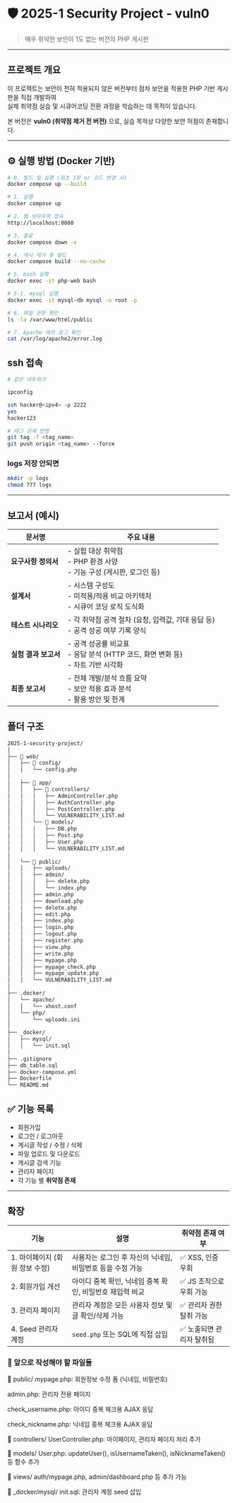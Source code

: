# 🛡️ 2025-1 Security Project - vuln0

> 매우 취약한 보안이 1도 없는 버전의 PHP 게시판

---

## 프로젝트 개요

이 프로젝트는 보안이 전혀 적용되지 않은 버전부터 점차 보안을 적용한 PHP 기반 게시판을 직접 개발하여  
실제 취약점 실습 및 시큐어코딩 전환 과정을 학습하는 데 목적이 있습니다.

본 버전은 **vuln0 (취약점 제거 전 버전)** 으로, 실습 목적상 다양한 보안 허점이 존재합니다.

---

## ⚙️ 실행 방법 (Docker 기반)

```bash
# 0. 빌드 및 실행 (최초 1회 or 코드 변경 시)
docker compose up --build

# 1. 실행
docker compose up

# 2. 웹 브라우저 접속
http://localhost:8080

# 3. 종료
docker compose down -v

# 4. 캐시 제거 후 빌드
docker compose build --no-cache
```

```sh
# 5. bash 실행
docker exec -it php-web bash

# 5-1. mysql 실행
docker exec -it mysql-db mysql -u root -p

# 6. 파일 권한 확인
ls -la /var/www/html/public

# 7. Apache 에러 로그 확인
cat /var/log/apache2/error.log
```

## ssh 접속

```sh
# 같은 네트워크

ipconfig

ssh hacker@<ipv4> -p 2222
yes
hacker123
```

```sh
# 태그 강제 반영
git tag -f <tag_name>
git push origin <tag_name> --force
```

### logs 저장 안되면
```sh
mkdir -p logs
chmod 777 logs
```

---

## 보고서 (예시)

| 문서명 | 주요 내용 |
| ------------- | ----------------------------------------------------------- |
| **요구사항 정의서** | - 실험 대상 취약점<br> - PHP 환경 사양<br> - 기능 구성 (게시판, 로그인 등) |
| **설계서** | - 시스템 구성도<br> - 미적용/적용 비교 아키텍처<br> - 시큐어 코딩 로직 도식화 |
| **테스트 시나리오** | - 각 취약점 공격 절차 (요청, 입력값, 기대 응답 등)<br> - 공격 성공 여부 기록 양식 |
| **실험 결과 보고서** | - 공격 성공률 비교표<br> - 응답 분석 (HTTP 코드, 화면 변화 등)<br> - 차트 기반 시각화 |
| **최종 보고서** | - 전체 개발/분석 흐름 요약<br> - 보안 적용 효과 분석<br> - 활용 방안 및 한계 |


## 폴더 구조

```sh
2025-1-security-project/
│
├── 📁 web/
│   ├── 📁 config/
│   │   └── config.php
│
│   ├── 📁 app/
│   │   ├── 📁 controllers/
│   │   │   ├── AdminController.php
│   │   │   ├── AuthController.php
│   │   │   ├── PostController.php
│   │   │   └── VULNERABILITY_LIST.md
│   │   └── 📁 models/
│   │   │   ├── DB.php
│   │   │   ├── Post.php
│   │   │   ├── User.php
│   │   │   └── VULNERABILITY_LIST.md
│
│   └── 📁 public/
│   │   ├── uploads/
│   │   ├── admin/
│   │   │   ├── delete.php
│   │   │   └── index.php
│   │   ├── admin.php
│   │   ├── download.php
│   │   ├── delete.php
│   │   ├── edit.php
│   │   ├── index.php
│   │   ├── login.php
│   │   ├── logout.php
│   │   ├── register.php
│   │   ├── view.php
│   │   ├── write.php
│   │   ├── mypage.php
│   │   ├── mypage_check.php
│   │   ├── mypage_update.php
│   │   └── VULNERABILITY_LIST.md
│
├── .docker/
│   └── apache/
│   │   └── vhost.conf
│   └── php/
│       └── uploads.ini 
│
├── _docker/
│   ├── mysql/
│   │   └── init.sql
│
├── .gitignore
├── db_table.sql
├── docker-compose.yml
├── Dockerfile
└── README.md

```

## ✅ 기능 목록

- 회원가입
- 로그인 / 로그아웃
- 게시글 작성 / 수정 / 삭제
- 파일 업로드 및 다운로드
- 게시글 검색 기능
- 관리자 페이지
- 각 기능 별 **취약점 존재**

---


## 확장
| 기능                  | 설명                                | 취약점 존재 여부       |
| ------------------- | --------------------------------- | --------------- |
| 1. 마이페이지 (회원 정보 수정) | 사용자는 로그인 후 자신의 닉네임, 비밀번호 등을 수정 가능 | ✅ XSS, 인증 우회    |
| 2. 회원가입 개선          | 아이디 중복 확인, 닉네임 중복 확인, 비밀번호 재입력 비교 | ✅ JS 조작으로 우회 가능 |
| 3. 관리자 페이지          | 관리자 계정은 모든 사용자 정보 및 글 확인/삭제 가능    | ✅ 관리자 권한 탈취 가능  |
| 4. Seed 관리자 계정      | `seed.php` 또는 SQL에 직접 삽입          | ✅ 노출되면 관리자 탈취됨  |

### 🧩 앞으로 작성해야 할 파일들
📁 public/
mypage.php: 회원정보 수정 폼 (닉네임, 비밀번호)

admin.php: 관리자 전용 페이지

check_username.php: 아이디 중복 체크용 AJAX 응답

check_nickname.php: 닉네임 중복 체크용 AJAX 응답

📁 controllers/
UserController.php: 마이페이지, 관리자 페이지 처리 추가

📁 models/
User.php: updateUser(), isUsernameTaken(), isNicknameTaken() 등 함수 추가

📁 views/
auth/mypage.php, admin/dashboard.php 등 추가 가능

📁 _docker/mysql/
init.sql: 관리자 계정 seed 삽입